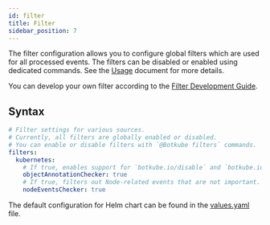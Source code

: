 ```yaml
---
id: filter
title: Filter
sidebar_position: 7
---
```


The filter configuration allows you to configure global filters which are used for all processed events. The filters can be disabled or enabled using dedicated commands. See the [Usage](../usage/filters/index.md) document for more details.

You can develop your own filter according to the [Filter Development Guide](../usage/filters/development.md).

## Syntax

```yaml
# Filter settings for various sources.
# Currently, all filters are globally enabled or disabled.
# You can enable or disable filters with `@Botkube filters` commands.
filters:
  kubernetes:
    # If true, enables support for `botkube.io/disable` and `botkube.io/channel` resource annotations.
    objectAnnotationChecker: true
    # If true, filters out Node-related events that are not important.
    nodeEventsChecker: true
```

The default configuration for Helm chart can be found in the [values.yaml](https://github.com/kubeshop/botkube/blob/main/helm/botkube/values.yaml) file.
